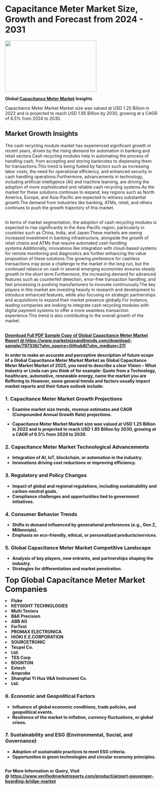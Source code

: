 <H1>Capacitance Meter Market Size, Growth and Forecast from 2024 - 2031</H1><img class="aligncenter size-medium wp-image-584254" src="https://thirdeyenews.in/wp-content/uploads/2024/09/Global-Market-Research-300x168.jpeg" alt="" width="300" height="168" /><p><strong>Global&nbsp;<a href="https://www.marketsizeandtrends.com/download-sample/797336/?utm_source=Github8j?utm_medium=211">Capacitance Meter Market</a> Insights</strong></p><p>Capacitance Meter Market Market size was valued at USD 1.25 Billion in 2022 and is projected to reach USD 1.85 Billion by 2030, growing at a CAGR of 6.5% from 2024 to 2030.</p><p><h2>Market Growth Insights</h2> <p>The cash recycling module market has experienced significant growth in recent years, driven by the rising demand for automation in banking and retail sectors.Cash recycling modules help in automating the process of handling cash, from accepting and storing banknotes to dispensing them for transactions.This trend is being fueled by factors such as increasing labor costs, the need for operational efficiency, and enhanced security in cash handling operations.Furthermore, advancements in technology, including artificial intelligence (AI) and machine learning, are driving the adoption of more sophisticated and reliable cash recycling systems.As the market for these solutions continues to expand, key regions such as North America, Europe, and Asia-Pacific are expected to witness substantial growth.The demand from industries like banking, ATMs, retail, and others continues to push the growth trajectory of this market.<br><br> <strong><a href="#"></a></strong></p> <p>In terms of market segmentation, the adoption of cash recycling modules is expected to rise significantly in the Asia-Pacific region, particularly in countries such as China, India, and Japan.These markets are seeing increased investment in banking infrastructure, alongside the growth of retail chains and ATMs that require automated cash handling systems.Additionally, innovations like integration with cloud-based systems for remote monitoring and diagnostics are further enhancing the value proposition of these solutions.The growing preference for cashless transactions may pose a challenge to the market in the long run, but the continued reliance on cash in several emerging economies ensures steady growth in the short term.Furthermore, the increasing demand for advanced features such as counterfeit detection, error-free transaction handling, and fast processing is pushing manufacturers to innovate continuously.The key players in this market are investing heavily in research and development to introduce enhanced features, while also focusing on strategic partnerships and acquisitions to expand their market presence globally.For instance, leading companies are looking to integrate cash recycling modules with digital payment systems to offer a more seamless transaction experience.This trend is also contributing to the overall growth of the market.<br><br> <strong><a href="#"></p><p><span class=""><strong>Download Full PDF Sample Copy of Global Capacitance Meter Market Report</strong> @ <a href="https://www.marketsizeandtrends.com/download-sample/797336/?utm_source=Github8j?utm_medium=211" target="_blank">https://www.marketsizeandtrends.com/download-sample/797336/?utm_source=Github8j?utm_medium=211</a></span></p><p>In order to make an accurate and perceptive description of future scope of a Global&nbsp;Capacitance Meter Market Market as Global&nbsp;Capacitance Meter Market Market of 2025, you need to describe a clear Vision &ndash; What Industry or Linda can you think of for example: Quote from a Technology, healthcare, automotive, renewable energy, name the market you are Reffering to.However, some general trends and factors usually impact market reports and their future outlook include:</p><h3>1.&nbsp;<strong>Capacitance Meter Market Growth Projections</strong></h3><ul><li>Examine market size trends, revenue estimates and CAGR (Compounded Annual Growth Rate) projections.</li><li><p>Capacitance Meter Market Market size was valued at USD 1.25 Billion in 2022 and is projected to reach USD 1.85 Billion by 2030, growing at a CAGR of 6.5% from 2024 to 2030.</p></li></ul><h3>2.&nbsp;<strong>Capacitance Meter Market Technological Advancements</strong></h3><ul><li>Integration of AI, IoT, blockchain, or automation in the industry.</li><li>Innovations driving cost reductions or improving efficiency.</li></ul><h3>3.&nbsp;<strong>Regulatory and Policy Changes</strong></h3><ul><li>Impact of global and regional regulations, including sustainability and carbon-neutral goals.</li><li>Compliance challenges and opportunities tied to government initiatives.</li></ul><h3>4.&nbsp;<strong>Consumer Behavior Trends</strong></h3><ul><li>Shifts in demand influenced by generational preferences (e.g., Gen Z, Millennials).</li><li>Emphasis on eco-friendly, ethical, or personalized products/services.</li></ul><h3>5.&nbsp;<strong>Global Capacitance Meter Market Competitive Landscape</strong></h3><ul><li>Analysis of key players, new entrants, and partnerships shaping the industry.</li><li>Strategies for differentiation and market penetration.</li></ul><p data-pm-slice="1 1 []"><span style="color: inherit; font-family: inherit; font-size: 25px;">Top Global Capacitance Meter Market Companies</span></p><div class="" data-test-id=""><p><li>Fluke</li><li> KEYSIGHT TECHNOLOGIES</li><li> Multi Testers</li><li> B&K Precision</li><li> ABB AG</li><li> ForTest</li><li> PROMAX ELECTRONICA</li><li> HIOKI E.E.CORPORATION</li><li> SOURCETRONIC</li><li> Tecpel Co.</li><li> Ltd.</li><li> TES Corp</li><li> BOONTON</li><li> Extech</li><li> Amprobe</li><li> Shanghai Yi Hua V&A Instrument Co.</li><li> Ltd.</li></p></div><h3>6.&nbsp;<strong>Economic and Geopolitical Factors</strong></h3><ul><li>Influence of global economic conditions, trade policies, and geopolitical events.</li><li>Resilience of the market to inflation, currency fluctuations, or global crises.</li></ul><h3>7.&nbsp;<strong>Sustainability and ESG (Environmental, Social, and Governance)</strong></h3><ul><li>Adoption of sustainable practices to meet ESG criteria.</li><li>Opportunities in green technologies and circular economy principles.</li></ul><h2><strong style="font-size: 14px;">For More Information or Query, Visit @&nbsp;</strong><a style="background-color: #ffffff; font-size: 14px;" href="https://www.marketsizeandtrends.com/report/capacitance-meter-market/" target="_blank">https://www.verifiedmarketreports.com/product/airport-passenger-boarding-bridge-market</a></h2>